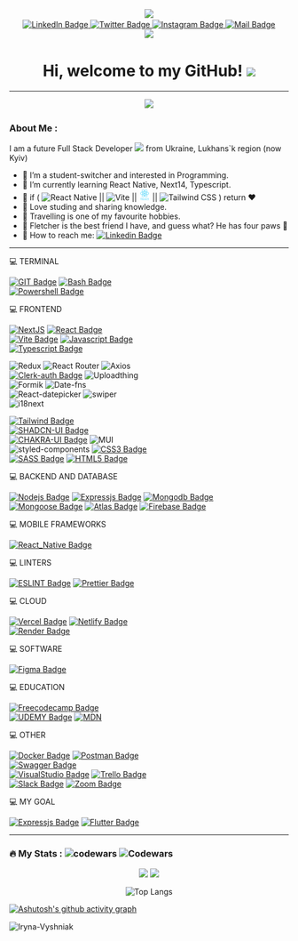 
<div id="header" align="center">
  <img src="https://media.giphy.com/media/fgLPuyyoxzl3166xGo/giphy-downsized-large.gif" width="100"/>
</div>
<!-- badges for social network -->
<div id="badges" align="center">
  <a href="https://www.linkedin.com/in/iryna-vyshniak-428b25259">
    <img src="https://img.shields.io/badge/LinkedIn-blue?style=for-the-badge&logo=linkedin&logoColor=white" alt="LinkedIn Badge"/>
  </a>
  <a href="https://twitter.com/Miss_V_N_?t=0tYAXru8H5eQyYlSbfMvew&s=35">
    <img src="https://img.shields.io/badge/Twitter-blue?style=for-the-badge&logo=twitter&logoColor=white" alt="Twitter Badge"/>
  </a>
  <a href="https://www.instagram.com/code_da_vinci.jsx/">
    <img src="https://img.shields.io/badge/-@code_da_vinci.jsx-e84393?style=for-the-badge&logo=instagram&logoColor=white" alt="Instagram Badge"/>
  </a>
  <a href="mailto:iryna.vyshniak@gmail.com">
    <img src="https://img.shields.io/badge/-Iryna_VN-c0392b?style=for-the-badge&logo=gmail&logoColor=white" alt="Mail Badge"/>
  </a>

</div>
<!-- views counter -->
<div align="center">
<a href="https://u8views.com/github/Iryna-Vyshniak"><img src="https://u8views.com/api/v1/github/profiles/111734415/views/day-week-month-total-count.svg"></a>
</div>
<!-- <div id="counter" align="center">
<img src="https://komarev.com/ghpvc/?username=Iryna-Vyshniak&style=flat-square&color=blue" alt=""/>
 </div> -->
<!-- greeting  -->
<h1 align="center">
  Hi, welcome to my GitHub!
  <img src="https://media.giphy.com/media/hvRJCLFzcasrR4ia7z/giphy.gif" width="30px"/>
</h1>

---

<div align="center">
<img src="https://ik.imagekit.io/lfg3p2t8y/Silent%20brings%20an%20idea%20to%20become%20a%20great%20power.png?updatedAt=1697403488651" width="1920" height="auto"/> 
<!-- <img src="https://media.giphy.com/media/xT8qB2HYA1vVSxooSY/giphy.gif" width="600" height="300"/>  -->
</div>

<!-- hero -->
### About Me :
I am a future Full Stack Developer <img src="https://media.giphy.com/media/GVdqiRZjAcYumSkCbT/giphy.gif" width="25"> from Ukraine, Lukhans`k region (now Kyiv) 
- :open_book: I’m a student-switcher and interested in Programming.
- :open_book: I’m currently learning React Native, Next14, Typescript.
- :open_book: if (  <img src="https://ik.imagekit.io/irinavn2011/react-native-logo-768x890.png?updatedAt=1687875595721" title="React Native" alt="React Native" width="20" height="22"/> || <img src="https://ik.imagekit.io/irinavn2011/vite.png?updatedAt=1687900100383" title="Vite" alt="Vite" width="20" height="20"/> || <img src="https://github.com/devicons/devicon/blob/master/icons/react/react-original-wordmark.svg" title="React" alt="React" width="20" height="20"/> || <img src="https://ik.imagekit.io/irinavn2011/67109815.png?updatedAt=1687875935356"  title="Tailwind" alt="Tailwind CSS" width="20" height="20"/> ) return ❤️
- :open_book: Love studing and sharing knowledge.
- :open_book: Travelling is one of my favourite hobbies.
- :open_book:  Fletcher is the best friend I have, and guess what? He has four paws :paw_prints:
- :email: How to reach me: [![Linkedin Badge](https://img.shields.io/badge/-Linkedin-blue?style=flat&logo=Linkedin&logoColor=white)](https://www.linkedin.com/in/iryna-vyshniak-428b25259)

---

<div style="align: left; width: 50%;">
💻 TERMINAL

[![GIT Badge](https://img.shields.io/badge/GIT-E44C30?style=for-the-badge&logo=git&logoColor=white)](#)
[![Bash Badge](https://img.shields.io/badge/BUSH-E44C30?style=for-the-badge&logo=bash&logoColor=white)](#)
[![Powershell Badge](https://img.shields.io/badge/powershell-5391FE?style=for-the-badge&logo=powershell&logoColor=white)](#)
</div>


<div style="align: left; width: 50%;">
💻 FRONTEND  

[![NextJS](https://img.shields.io/badge/Next.js-000?logo=nextdotjs&logoColor=fff&style=for-the-badge)](#)
[![React Badge](https://img.shields.io/badge/-React-61DBFB?style=for-the-badge&labelColor=black&logo=react&logoColor=61DBFB)](#) 
[![Vite Badge](https://img.shields.io/badge/-Vite-593D88?style=for-the-badge&labelColor=black&logo=vite&logoColor=61DBFB)](#) 
[![Javascript Badge](https://img.shields.io/badge/-Javascript-F0DB4F?style=for-the-badge&labelColor=black&logo=javascript&logoColor=F0DB4F)](#) 
[![Typescript Badge](https://img.shields.io/badge/-Typescript-007acc?style=for-the-badge&labelColor=black&logo=typescript&logoColor=007acc)](#) 

![Redux](https://img.shields.io/badge/Redux-593D88?style=for-the-badge&logo=redux&logoColor=white)
![React Router](https://img.shields.io/badge/React_Router-CA4245?style=for-the-badge&logo=react-router&logoColor=white)
![Axios](https://img.shields.io/badge/Axios-380953?style=for-the-badge&logo=axios&logoColor=white)
[![Clerk-auth Badge](https://img.shields.io/badge/Clerk--auth-0081CB?style=for-the-badge&logo=clerk-auth&logoColor=white)](#) 
![Uploadthing](https://img.shields.io/badge/Uploadthing-380953?style=for-the-badge&logo=uploadthing&logoColor=white)
![Formik](https://img.shields.io/badge/Formik-0056D2?style=for-the-badge&logo=formik&logoColor=white)
![Date-fns](https://img.shields.io/badge/Date-fns-0056D2?style=for-the-badge&logo=date-fns&logoColor=white)
![React-datepicker](https://img.shields.io/badge/React-datepicker-0056D2?style=for-the-badge&logo=react-datepicker&logoColor=white)
![swiper](https://img.shields.io/badge/Swiper-0056D2?style=for-the-badge&logo=swiper&logoColor=white)
![i18next](https://img.shields.io/badge/i18next-26A69A?style=for-the-badge&logo=i18next&logoColor=FFF)

[![Tailwind Badge](https://img.shields.io/badge/Tailwind_CSS-38B2AC?style=for-the-badge&logo=tailwind-css&logoColor=white)](#) 
[![SHADCN-UI Badge](https://img.shields.io/badge/Shadcn--UI-0081CB?style=for-the-badge&logo=shadcn-ui&logoColor=white)](#) 
[![CHAKRA-UI Badge](https://img.shields.io/badge/chakra-colored.svg?style=for-the-badge&logo=chakra-ui&logoColor=white)](#) 
![MUI](https://img.shields.io/badge/-MUI-purple?style=for-the-badge&logo=MUI&logoColor=fff)
![styled-components](https://img.shields.io/badge/styled--components-DB7093?style=for-the-badge&logo=styled-components&logoColor=FFF)
[![CSS3 Badge](https://img.shields.io/badge/CSS3-1572B6?style=for-the-badge&logo=css3&logoColor=white)](#) 
[![SASS Badge](https://img.shields.io/badge/Sass-CC6699?style=for-the-badge&logo=sass&logoColor=white)](#) 
[![HTML5 Badge](https://img.shields.io/badge/HTML5-E34F26?style=for-the-badge&logo=html5&logoColor=white)](#) 


</div>
  
<div style="align: left; width: 100%;">
💻 BACKEND AND DATABASE  
  
  [![Nodejs Badge](https://img.shields.io/badge/-Nodejs-3C873A?style=for-the-badge&labelColor=black&logo=node.js&logoColor=3C873A)](#)
  [![Expressjs Badge](https://img.shields.io/badge/Express.js-404D59?style=for-the-badge)](#)
  [![Mongodb Badge](https://img.shields.io/badge/MongoDB-4EA94B?style=for-the-badge&logo=mongodb&logoColor=white)](#)
  [![Mongoose Badge](https://img.shields.io/badge/Mongoose-4EA94B?style=for-the-badge&logo=mongoose&logoColor=white)](#)
  [![Atlas Badge](https://img.shields.io/badge/Atlas-018bff?style=for-the-badge&logo=atlas&logoColor=white)](#)
  [![Firebase Badge](https://img.shields.io/badge/firebase-%23FF6600.svg?&style=for-the-badge&logo=firebase&logoColor=white)](#)
  
</div>

<div style="align: left; width: 50%;">
💻 MOBILE FRAMEWORKS

[![React_Native Badge](https://img.shields.io/badge/React_Native-20232A?style=for-the-badge&logo=react&logoColor=61DAFB)](#)
</div>

<div style="align: left; width: 50%;">
💻 LINTERS

[![ESLINT Badge](https://img.shields.io/badge/eslint-3A33D1?style=for-the-badge&logo=eslint&logoColor=white)](#)
[![Prettier Badge](https://img.shields.io/badge/prettier-1A2C34?style=for-the-badge&logo=prettier&logoColor=F7BA3E)](#)
</div>


<div style="align: right; width: 50%;">
💻 CLOUD

[![Vercel Badge](https://img.shields.io/badge/Vercel-000000?style=for-the-badge&logo=vercel&logoColor=white)](#)
[![Netlify Badge](https://img.shields.io/badge/Netlify-00C7B7?style=for-the-badge&logo=netlify&logoColor=white)](#)
[![Render Badge](https://img.shields.io/badge/Render-F38020?style=for-the-badge&logo=render&logoColor=white)](#)

</div>
<div style="align: right; width: 50%;">
💻 SOFTWARE

[![Figma Badge](https://img.shields.io/badge/Figma-F24E1E?style=for-the-badge&logo=figma&logoColor=white)](#)

</div>

<div style="align: left; width: 50%;">
💻 EDUCATION

[![Freecodecamp Badge](https://img.shields.io/badge/freecodecamp-27273D?style=for-the-badge&logo=freecodecamp&logoColor=white)](#)
[![UDEMY Badge](https://img.shields.io/badge/Udemy-EC5252?style=for-the-badge&logo=Udemy&logoColor=white)](#)
[![MDN](https://img.shields.io/badge/MDN_Web_Docs-black?style=for-the-badge&logo=mdnwebdocs&logoColor=white)](#)

</div>


<div style="align: left; width: 50%;">
💻 OTHER

[![Docker Badge](https://img.shields.io/badge/docker-%230db7ed.svg?style=for-the-badge&logo=docker&logoColor=white)](#)
[![Postman Badge](https://img.shields.io/badge/Postman-FF6C37?style=for-the-badge&logo=postman&logoColor=white)](#)
[![Swagger Badge](https://img.shields.io/badge/-Swagger-%23Clojure?style=for-the-badge&logo=swagger&logoColor=white)](#)
[![VisualStudio Badge](https://img.shields.io/badge/Visual_Studio_Code-0078D4?style=for-the-badge&logo=visual%20studio%20code&logoColor=white)](#)
[![Trello Badge](https://img.shields.io/badge/Trello-0052CC?style=for-the-badge&logo=trello&logoColor=white)](#)
[![Slack Badge](https://img.shields.io/badge/Slack-4A154B?style=for-the-badge&logo=slack&logoColor=white)](#)
[![Zoom Badge](https://img.shields.io/badge/Zoom-2D8CFF?style=for-the-badge&logo=zoom&logoColor=white)](#)

</div>


<div style="align: left; width: 50%;">
💻 MY GOAL 
  
 [![Expressjs Badge](https://img.shields.io/badge/Vue.js-35495E?style=for-the-badge&logo=vue.js&logoColor=4FC08D)](#)
 [![Flutter Badge](https://img.shields.io/badge/Flutter-02569B?style=for-the-badge&logo=flutter&logoColor=white)](#)

</div>

---

### :fire: My Stats : <img src="https://img.shields.io/badge/Codewars-B1361E?style=for-the-badge&logo=Codewars&logoColor=white" alt="codewars"/> ![Codewars](https://www.codewars.com/users/Iryna-Vyshniak/badges/small)

<div align="center" display="flex" flex-wrap="wrap"> 



 <img height="150em" src="https://streak-stats.demolab.com?user=Iryna-Vyshniak&theme=soft-green&hide_border=true&background=FFFFFF00&dates=00AF4BF4&fire=19892F&currStreakNum=19892F&sideNums=19892F"/>

<picture height="150em" width="150em">
  <source
    srcset="https://github-readme-stats.vercel.app/api?username=Iryna-Vyshniak&show_icons=true&theme=dark&theme=transparent&hide_border=true&title_color=002db0&text_color=2ab000"
    media="(prefers-color-scheme: dark)"
  />
  <source
    srcset="https://github-readme-stats.vercel.app/api?username=Iryna-Vyshniak&show_icons=true&theme=transparent&hide_border=true&title_color=002db0&text_color=2ab000"
    media="(prefers-color-scheme: light), (prefers-color-scheme: no-preference)"
  />
  <img src="https://github-readme-stats.vercel.app/api?username=Iryna-Vyshniak&show_icons=true&theme=transparent&hide_border=true&title_color=002db0&text_color=2ab000" />
</picture>

![Top Langs](https://github-readme-stats.vercel.app/api/top-langs/?username=Iryna-Vyshniak&layout=compact&theme=transparent&hide_border=true)
<!--[![Harlok's wakatime stats](https://github-readme-stats.vercel.app/api/wakatime?username=Iryna-Vyshniak)](https://github.com/Iryna-Vyshniak/github-readme-stats) -->
</div>

[![Ashutosh's github activity graph](https://github-readme-activity-graph.vercel.app/graph?username=Iryna-Vyshniak&bg_color=000000&color=ffffff&line=2eb830&point=05ff22&area=true&hide_border=true)](https://github.com/ashutosh00710/github-readme-activity-graph)
<!--[![Ashutosh's github activity graph](https://github-readme-activity-graph.vercel.app/graph?username=Iryna-Vyshniak&bg_color=000000&color=ffffff&line=2eb830&point=05ff22&area=true&hide_border=true&theme=transparent)](https://github.com/ashutosh00710/github-readme-activity-graph)-->
  <p text-align="center">
  <img align="center" src="https://github-profile-trophy-arasgungore.vercel.app/?username=Iryna-Vyshniak&no-frame=true&no-bg=true&theme=flat&column=8&margin-w=5&margin-h=5&rank=-?" alt="Iryna-Vyshniak" />
  </p>

<!-- ### Snake eating my contribution graph -->
<!-- ![github contribution grid snake animation](https://raw.githubusercontent.com/Iryna-Vyshniak/Iryna-Vyshniak/output/github-contribution-grid-snake-dark.svg#gh-dark-mode-only) -->
<!-- ![github contribution grid snake animation](https://raw.githubusercontent.com/Iryna-Vyshniak/Iryna-Vyshniak/output/github-contribution-grid-snake.svg#gh-light-mode-only) -->

